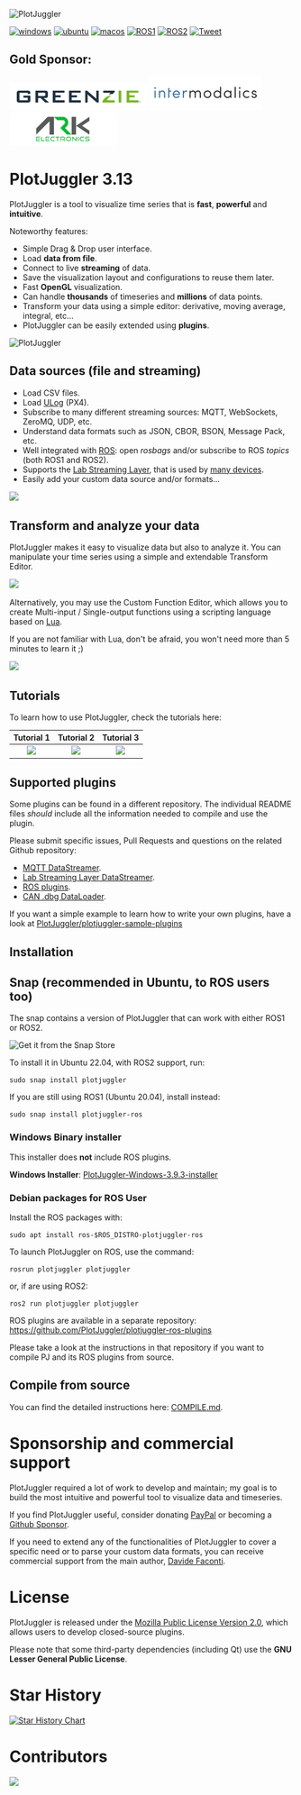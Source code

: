 ![PlotJuggler](docs/plotjuggler3_banner.svg)

[![windows](https://github.com/facontidavide/PlotJuggler/actions/workflows/windows.yaml/badge.svg)](https://github.com/facontidavide/PlotJuggler/actions/workflows/windows.yaml)
[![ubuntu](https://github.com/facontidavide/PlotJuggler/actions/workflows/ubuntu.yaml/badge.svg)](https://github.com/facontidavide/PlotJuggler/actions/workflows/ubuntu.yaml)
[![macos](https://github.com/facontidavide/PlotJuggler/actions/workflows/macos.yaml/badge.svg)](https://github.com/facontidavide/PlotJuggler/actions/workflows/macos.yaml)
[![ROS1](https://github.com/facontidavide/PlotJuggler/workflows/ros1/badge.svg)](https://github.com/facontidavide/PlotJuggler/actions?query=workflow%3Aros1)
[![ROS2](https://github.com/facontidavide/PlotJuggler/workflows/ros2/badge.svg)](https://github.com/facontidavide/PlotJuggler/actions?query=workflow%3Aros2)
[![Tweet](https://img.shields.io/twitter/url/http/shields.io.svg?style=social)](https://twitter.com/intent/tweet?text=I%20use%20PlotJuggler%20and%20it%20is%20amazing%0D%0A&url=https://github.com/facontidavide/PlotJuggler&via=facontidavide&hashtags=dataviz,plotjuggler,GoROS,PX4)

## Gold Sponsor:
[![Greenzie](docs/sponsor_greenzie.png)](https://www.greenzie.com/)
[![Intermodalics](docs/sponsor_intermodalics.png)](https://www.intermodalics.ai/)
[![Greenzie](docs/sponsor_ark.png)](https://arkelectron.com/)

# PlotJuggler 3.13

PlotJuggler is a tool to visualize time series that is **fast**, **powerful** and  **intuitive**.

Noteworthy features:

- Simple Drag & Drop user interface.
- Load __data from file__.
- Connect to live __streaming__ of data.
- Save the visualization layout and configurations to reuse them later.
- Fast **OpenGL** visualization.
- Can handle **thousands** of timeseries and **millions** of data points.
- Transform your data using a simple editor: derivative, moving average, integral, etc…
- PlotJuggler can be easily extended using __plugins__.

![PlotJuggler](docs/plotjuggler3.gif)


## Data sources (file and streaming)

- Load CSV files.
- Load [ULog](https://dev.px4.io/v1.9.0/en/log/ulog_file_format.html) (PX4).
- Subscribe to many different streaming sources: MQTT, WebSockets, ZeroMQ, UDP, etc.
- Understand data formats such as JSON, CBOR, BSON, Message Pack, etc.
- Well integrated with [ROS](https://www.ros.org/): open *rosbags* and/or subscribe to ROS *topics* (both ROS1 and ROS2).
- Supports the [Lab Streaming Layer](https://labstreaminglayer.readthedocs.io/info/intro.html), that is used by [many devices](https://labstreaminglayer.readthedocs.io/info/supported_devices.html).
- Easily add your custom data source and/or formats...

![](docs/data_sources.svg)

## Transform and analyze your data
PlotJuggler makes it easy to visualize data but also to analyze it.
You can manipulate your time series using a simple and extendable Transform Editor.

![](docs/function_editor.png)

Alternatively, you may use the Custom Function Editor, which allows you to create Multi-input / Single-output functions
using a scripting language based on [Lua](https://www.tutorialspoint.com/lua/index.htm).

If you are not familiar with Lua, don't be afraid, you won't need more than 5 minutes to learn it ;)

![](docs/custom_editor.png)

## Tutorials

To learn how to use PlotJuggler, check the tutorials here:

| Tutorial 1   |  Tutorial 2 | Tutorial 3 |
:-------------------------:|:-------------------------:|:-------------------------:
| [![](docs/tutorial_1.png)](https://slides.com/davidefaconti/introduction-to-plotjuggler) | [![](docs/tutorial_2.png)](https://slides.com/davidefaconti/plotjuggler-data) | [![](docs/tutorial_3.png)](https://slides.com/davidefaconti/plotjuggler-transforms) |

## Supported plugins

Some plugins can be found in a different repository. The individual README files
*should* include all the information needed to compile and use the plugin.

Please submit specific issues, Pull Requests and questions on the related Github repository:

- [MQTT DataStreamer](https://github.com/PlotJuggler/plotjuggler-mqtt).
- [Lab Streaming Layer DataStreamer](https://github.com/PlotJuggler/plotjuggler-lsl).
- [ROS plugins](https://github.com/PlotJuggler/plotjuggler-ros-plugins).
- [CAN .dbg DataLoader](https://github.com/PlotJuggler/plotjuggler-CAN-dbs).

If you want a simple example to learn how to write your own plugins, have a look at
[PlotJuggler/plotjuggler-sample-plugins](https://github.com/PlotJuggler/plotjuggler-sample-plugins)

## Installation

## Snap (recommended in Ubuntu, to ROS users too)

The snap contains a version of PlotJuggler that can work with either ROS1 or ROS2.

![Get it from the Snap Store](https://snapcraft.io/static/images/badges/en/snap-store-black.svg)

To install it in Ubuntu 22.04, with ROS2 support, run:

```
sudo snap install plotjuggler
```

If you are still using ROS1 (Ubuntu 20.04), install instead:

```
sudo snap install plotjuggler-ros
```

### Windows Binary installer

This installer does __not__ include ROS plugins.

**Windows Installer**:
[PlotJuggler-Windows-3.9.3-installer](https://github.com/facontidavide/PlotJuggler/releases/download/3.9.3/PlotJuggler-Windows-3.9.3-installer.exe)

### Debian packages for ROS User

Install the ROS packages with:

```
sudo apt install ros-$ROS_DISTRO-plotjuggler-ros
```
To launch PlotJuggler on ROS, use the command:

```
rosrun plotjuggler plotjuggler
```

or, if are using ROS2:

```
ros2 run plotjuggler plotjuggler
```

ROS plugins are available in a separate repository: https://github.com/PlotJuggler/plotjuggler-ros-plugins

Please take a look at the instructions in that repository if you want to compile PJ and its ROS plugins from source.


## Compile from source

You can find the detailed instructions here: [COMPILE.md](COMPILE.md).

# Sponsorship and commercial support

PlotJuggler required a lot of work to develop and maintain; my goal is to build the most
intuitive and powerful tool to visualize data and timeseries.

If you find PlotJuggler useful, consider donating [PayPal](https://www.paypal.me/facontidavide) or becoming a
[Github Sponsor](https://github.com/sponsors/facontidavide).

If you need to extend any of the functionalities of PlotJuggler to cover a specific
need or to parse your custom data formats, you can receive commercial
support from the main author, [Davide Faconti](mailto:davide.faconti@gmail.com).

# License

PlotJuggler is released under the [Mozilla Public License Version 2.0](LICENSE.md),
which allows users to develop closed-source plugins.

Please note that some third-party dependencies (including Qt) use the
**GNU Lesser General Public License**.

# Star History

[![Star History Chart](https://api.star-history.com/svg?repos=facontidavide/PlotJuggler&type=Date)](https://star-history.com/#facontidavide/PlotJuggler&Date)

# Contributors

<a href="https://github.com/facontidavide/plotjuggler/graphs/contributors">
  <img src="https://contrib.rocks/image?repo=facontidavide/plotjuggler" />
</a>
